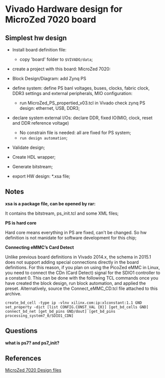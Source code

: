 # Vivado Hardware design for MicroZed 7020 board

## Simplest hw design

* Install board definition file:
    * copy 'board' folder to `$VIVADO/data`;

* create a project with this board: MicroZed 7020:

* Block Design/Diagram: add Zynq PS

* define system: define PS banl voltages, buses, clocks, fabric clock, DDR3 settings and 
external peripherals, MIO configuration:
    * run MicroZed_PS_propertied_v03.tcl in Vivado
    check zynq PS design: ethernet, USB, DDR3;

* declare system external I/Os: declare DDR, fixed IO(MIO, clock, reset and DDR reference voltage)
    * No constrain file is needed: all are fixed for PS system;
    * `run design automation`;

* Validate design;

* Create HDL wrapper;

* Generate bitstream;

* export HW design: *.xsa file;


## Notes

**xsa is a package file, can be opened by rar:**

It contains the bitstream, ps_init.tcl and some XML files;

**PS is hard core**

Hard core means everything in PS are fixed, can't be changed. So hw definition is not manidate for software 
development for this chip;

**Connecting eMMC’s Card Detect**

Unlike previous board definitions in Vivado 2014.x, the schema in 2015.1 does not
support adding special connections directly in the board definitions. For this reason, if
you plan on using the PicoZed eMMC in Linux, you need to connect the CDn (Card
Detect) signal for the SDIO1 controller to a constant 0.
This can be done with the following TCL commands once you have created the block
design, run block automation, and applied the preset. Alternatively, source the
Connect_eMMC_CD.tcl file attached to this archive.

```
create_bd_cell -type ip -vlnv xilinx.com:ip:xlconstant:1.1 GND
set_property -dict [list CONFIG.CONST_VAL {0}] [get_bd_cells GND]
connect_bd_net [get_bd_pins GND/dout] [get_bd_pins processing_system7_0/SDIO1_CDN]
```

## Questions
**what is ps7? and ps7_init?**


## References

[MicroZed 7020 Design files](https://www.avnet.com/wps/portal/us/products/avnet-boards/avnet-board-families/microzed/)


